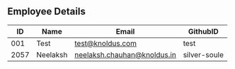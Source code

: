 Employee Details
-----------------

| ID | Name | Email | GithubID |
|----|------|-------|----------|
|001    | Test     | test@knoldus.com      |test          |
|2057	| Neelaksh | neelaksh.chauhan@knoldus.in	|silver-soule
